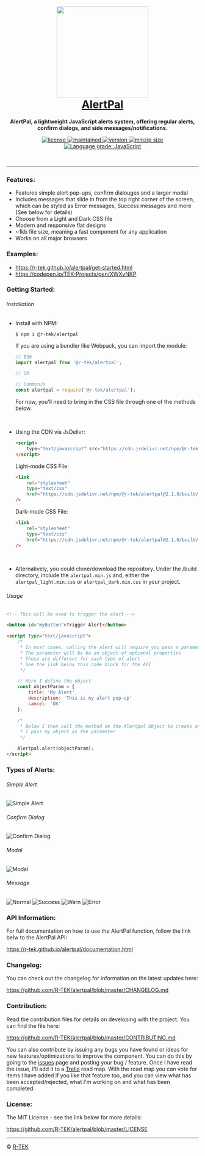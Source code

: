 <h1 align="center" style="color: rgb(7, 128, 228)">
    <a href="https://r-tek.github.io/alertpal/" target="blank">
        <img height="240" src="./assets/img/interface_view.png"/>
        <br />
        AlertPal
    </a>
</h1>

<p align="center">
    <b>AlertPal, a lightweight JavaScript alerts system, offering regular alerts, confirm dialogs, and side messages/notifications.</b>
</p>

<p align="center">
    <a href="https://github.com/R-TEK/alertpal/blob/master/LICENSE">
        <img src="https://badgen.net/github/license/R-TEK/alertpal?color=ff0000" alt="license" />
    </a>
    <a href="https://github.com/R-TEK/alertpal/graphs/contributors">
        <img src="https://badgen.net/badge/maintained/Yes?color=008c17" alt="maintained" />
    </a>
    <a href="https://www.npmjs.com/package/@r-tek/alertpal">
        <img src="https://badgen.net/npm/v/@r-tek/alertpal?color=7000c5" alt="version" />
    </a>
    <a href="https://bundlephobia.com/result?p=@r-tek/alertpal@2.1.0">
        <img src="https://badgen.net/bundlephobia/minzip/@r-tek/alertpal?color=158fcc" alt="minzip size" />
    </a>
    <a href="https://lgtm.com/projects/g/R-TEK/alertpal/context:javascript">
        <img alt="Language grade: JavaScript" src="https://img.shields.io/lgtm/grade/javascript/g/R-TEK/alertpal.svg?logo=lgtm&logoWidth=18" alt="lgtm code quality" />
    </a>
</p>

<br/>

---

### Features:

-   Features simple alert pop-ups, confirm dialouges and a larger modal
-   Includes messages that slide in from the top right corner of the screen, which can be styled as Error messages, Success messages and more (See below for details)
-   Choose from a Light and Dark CSS file
-   Modern and responsive flat designs
-   ~1kb file size, meaning a fast component for any application
-   Works on all major browsers

### Examples:

-   https://r-tek.github.io/alertpal/get-started.html
-   https://codepen.io/TEK-Projects/pen/XWXvNKP

### Getting Started:

###### Installation

-   Install with NPM:

    ```shell
    $ npm i @r-tek/alertpal
    ```

    If you are using a bundler like Webpack, you can import the module:

    ```javascript
    // ES6
    import alertpal from '@r-tek/alertpal';

    // OR

    // CommonJs
    const alertpal = require('@r-tek/alertpal');
    ```

    For now, you'll need to bring in the CSS file through one of the methods below.

<br />

-   Using the CDN via JsDelivr:

    ```html
    <script>
    	type="text/javascript" src="https://cdn.jsdelivr.net/npm/@r-tek/alertpal@2.1.0/build/alertpal.min.js"
    </script>
    ```

    Light-mode CSS File:

    ```html
    <link
    	rel="stylesheet"
    	type="text/css"
    	href="https://cdn.jsdelivr.net/npm/@r-tek/alertpal@2.1.0/build/alertpal_light.min.css"
    />
    ```

    Dark-mode CSS File:

    ```html
    <link
    	rel="stylesheet"
    	type="text/css"
    	href="https://cdn.jsdelivr.net/npm/@r-tek/alertpal@2.1.0/build/alertpal_dark.min.css"
    />
    ```

<br />

-   Alternatively, you could clone/download the repository. Under the /build directory, include the `alertpal.min.js` and, either the `alertpal_light.min.css` or `alertpal_dark.min.css` in your project.

###### Usage

```html
<!-- This will be used to trigger the alert -->

<button id="myButton">Trigger Alert</button>

<script type="text/javascript">
	/*
	 * In most cases, calling the alert will require you pass a parameter
	 * The parameter will be be an object of optional properties
	 * These are different for each type of alert
	 * See the link below this code block for the API
	 */

	// Here I define the object
	const objectParam = {
	    title: 'My Alert',
	    description: 'This is my alert pop-up'
	    cancel: 'OK'
	};

	/*
	 * Below I then call the method on the Alertpal Object to create an alert
	 * I pass my object as the parameter
	 */

	Alertpal.alert(objectParam);
</script>
```

### Types of Alerts:

###### Simple Alert

![Simple Alert](./assets/img/simple_alert.png)

###### Confirm Dialog

![Confirm Dialog](./assets/img/confirm_dialog.png)

###### Modal

![Modal](./assets/img/modal.png)

###### Message

![Normal](./assets/img/message_normal.png)
![Success](./assets/img/message_success.png)
![Warn](./assets/img/message_warn.png)
![Error](./assets/img/message_error.png)

### API Information:

For full documentation on how to use the AlertPal function, follow the link belw to the AlertPal API:

https://r-tek.github.io/alertpal/documentation.html

### Changelog:

You can check out the changelog for information on the latest updates here:

https://github.com/R-TEK/alertpal/blob/master/CHANGELOG.md

### Contribution:

Read the contribution files for details on developing with the project. You can find the file here:

https://github.com/R-TEK/alertpal/blob/master/CONTRIBUTING.md

You can also contribute by issuing any bugs you have found or ideas for new features/optimizations to improve the component. You can do this by going to the [issues](https://github.com/R-TEK/alertpal/issues) page and posting your bug / feature. Once I have read the issue, I'll add it to a [Trello](https://trello.com/b/hVuWebqk) road map. With the road map you can vote for items I have added if you like that feature too, and you can view what has been accepted/rejected, what I'm working on and what has been completed.

### License:

The MIT License - see the link below for more details:

https://github.com/R-TEK/alertpal/blob/master/LICENSE

---

&copy; [R-TEK](https://github.com/R-TEK)
